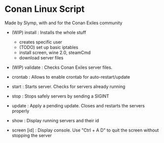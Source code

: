 # Conan Linux Script

Made by Slymp, with and for the Conan Exiles community

 * (WIP) install   : Installs the whole stuff
     * creates specific user
     * (TODO) set up basic iptables
     * install screen, wine 2.0, steamCmd 
     * download server files
 * (WIP) validate  : Checks Conan Exiles server files.
 * crontab         : Allows to enable crontab for auto-restart/update

 * start           : Starts server. Checks for servers already running
 * stop            : Stops safely servers by sending a SIGINT
 * update          : Apply a pending update. Closes and restarts the servers properly
 * show            : Display running servers and their id
 * screen [id]     : Display console. Use "Ctrl + A D" to quit the screen without stopping the server

